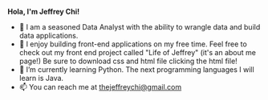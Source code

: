 **Hola, I'm Jeffrey Chi!**
- 👋 I am a seasoned Data Analyst with the ability to wrangle data and build data applications.
- 👀 I enjoy building front-end applications on my free time. Feel free to check out my front end project called "Life of Jeffrey" (it's an about me page!) Be sure to download css and html file clicking the html file!
- 🌱 I’m currently learning Python. The next programming languages I will learn is Java.  
- 📫 You can reach me at thejeffreychi@gmail.com


